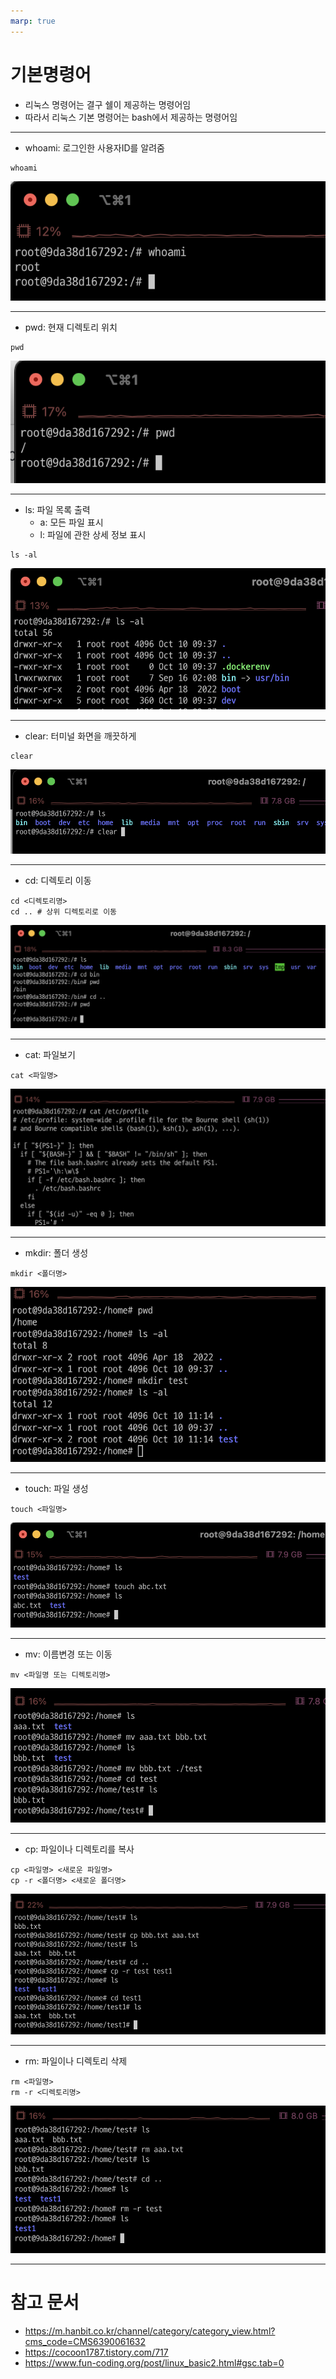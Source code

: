 ```yaml
---
marp: true
---
```

# 기본명령어
- 리눅스 명령어는 결구 쉘이 제공하는 명령어임 
- 따라서 리눅스 기본 명령어는 bash에서 제공하는 명령어임 

---
- whoami: 로그인한 사용자ID를 알려줌 
```shell
whoami
```
![Alt text](./img/basic/image.png)

---
- pwd: 현재 디렉토리 위치 
```shell
pwd 
```
![Alt text](./img/basic/image-1.png)

---
- ls: 파일 목록 출력 
  - a: 모든 파일 표시 
  - l: 파일에 관한 상세 정보 표시 
```shell
ls -al
```
![Alt text](./img/basic/image-2.png)

---
- clear: 터미널 화면을 깨끗하게 
```shell
clear
```
![Alt text](./img/basic/image-9.png)

---
- cd: 디렉토리 이동 
```shell
cd <디렉토리명>
cd .. # 상위 디렉토리로 이동 
```
![Alt text](./img/basic/image-3.png)

---
- cat: 파일보기 
```shell
cat <파일명>
```
![Alt text](./img/basic/image-4.png)

---
- mkdir: 폴더 생성 
```shell
mkdir <폴더명>
```
![Alt text](./img/basic/image-5.png)

---
- touch: 파일 생성 
```shell
touch <파일명>
```
![Alt text](./img/basic/image-6.png)

---
- mv: 이름변경 또는 이동 
```shell
mv <파일명 또는 디렉토리명>
```
![Alt text](./img/basic/image-7.png)

---
- cp: 파일이나 디렉토리를 복사 
```shell
cp <파일명> <새로운 파일명>
cp -r <폴더명> <새로운 폴더명>
```
![Alt text](./img/basic/image-8.png)

---
- rm: 파일이나 디렉토리 삭제 
```shell
rm <파일명>
rm -r <디렉토리명>
``` 
![Alt text](./img/basic/image-10.png)

---
# 참고 문서 
- https://m.hanbit.co.kr/channel/category/category_view.html?cms_code=CMS6390061632
- https://cocoon1787.tistory.com/717
- https://www.fun-coding.org/post/linux_basic2.html#gsc.tab=0